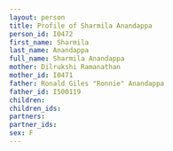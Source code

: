 ```yaml
---
layout: person
title: Profile of Sharmila Anandappa
person_id: I0472
first_name: Sharmila
last_name: Anandappa
full_name: Sharmila Anandappa
mother: Dilrukshi Ramanathan
mother_id: I0471
father: Ronald Giles "Ronnie" Anandappa
father_id: I500119
children:
children_ids:
partners:
partner_ids:
sex: F
---
```


